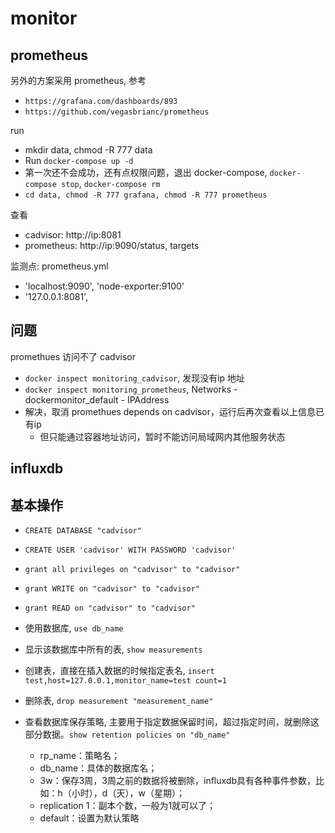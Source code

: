 monitor
===

prometheus
---

另外的方案采用 prometheus, 参考 
- `https://grafana.com/dashboards/893`
- `https://github.com/vegasbrianc/prometheus`

run
- mkdir data, chmod -R 777 data
- Run `docker-compose up -d`
- 第一次还不会成功，还有点权限问题，退出 docker-compose, `docker-compose stop`, `docker-compose rm`
- `cd data, chmod -R 777 grafana, chmod -R 777 prometheus`

查看 
- cadvisor: http://ip:8081
- prometheus: http://ip:9090/status, targets

监测点: prometheus.yml
- 'localhost:9090', 'node-exporter:9100'
- '127.0.0.1:8081', 

## 问题

promethues 访问不了 cadvisor
- `docker inspect monitoring_cadvisor`, 发现没有ip 地址
- `docker inspect monitoring_prometheus`, Networks - dockermonitor_default - IPAddress 
- 解决，取消 promethues depends on cadvisor，运行后再次查看以上信息已有ip
    - 但只能通过容器地址访问，暂时不能访问局域网内其他服务状态
    
influxdb
---

## 基本操作

- `CREATE DATABASE "cadvisor"`
- `CREATE USER 'cadvisor' WITH PASSWORD 'cadvisor'`
- `grant all privileges on "cadvisor" to "cadvisor"`
- `grant WRITE on "cadvisor" to "cadvisor"`
- `grant READ on "cadvisor" to "cadvisor"`

- 使用数据库, `use db_name`
- 显示该数据库中所有的表, `show measurements`
- 创建表，直接在插入数据的时候指定表名, `insert test,host=127.0.0.1,monitor_name=test count=1`
- 删除表, `drop measurement "measurement_name"`
- 查看数据库保存策略, 主要用于指定数据保留时间，超过指定时间，就删除这部分数据。`show retention policies on "db_name"`
    -  rp_name：策略名；
    - db_name：具体的数据库名；
    - 3w：保存3周，3周之前的数据将被删除，influxdb具有各种事件参数，比如：h（小时），d（天），w（星期）；
    - replication 1：副本个数，一般为1就可以了；
    - default：设置为默认策略

